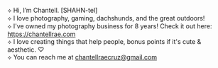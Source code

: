 ⟡ Hi, I’m Chantell. [SHAHN-tel]<br>
⟡ I love photography, gaming, dachshunds, and the great outdoors!<br>
⟡ I've owned my photography business for 8 years! Check it out here: https://chantellrae.com<br>
⟡ I love creating things that help people, bonus points if it's cute & aesthetic. ♡<br>
⟡ You can reach me at chantellraecruz@gmail.com

<!---
chantellrae/chantellrae is a ✨ special ✨ repository because its `README.md` (this file) appears on your GitHub profile.
You can click the Preview link to take a look at your changes.
--->
